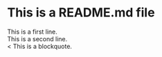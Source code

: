 # This is a README.md file

This is a first line.  
This is a second line.  
< This is a blockquote.
